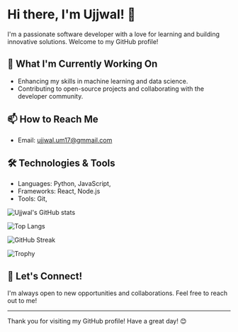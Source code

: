 # Hi there, I'm Ujjwal! 👋

I'm a passionate software developer with a love for learning and building innovative solutions. Welcome to my GitHub profile!

## 🔭 What I'm Currently Working On
- Enhancing my skills in machine learning and data science.
- Contributing to open-source projects and collaborating with the developer community.


## 📫 How to Reach Me
- Email: [ujjwal.um17@gmmail.com](mailto:ujjwal.um17@gmmail.com)


## 🛠️ Technologies & Tools
- Languages: Python, JavaScript, 
- Frameworks: React, Node.js
- Tools: Git, 

![Ujjwal's GitHub stats](https://github-readme-stats.vercel.app/api?username=ujjwalm1999&show_icons=true&theme=tokyonight&count_private=true)

![Top Langs](https://github-readme-stats.vercel.app/api/top-langs/?username=ujjwalm1999&layout=compact&theme=tokyonight)

![GitHub Streak](https://github-readme-streak-stats.herokuapp.com/?user=ujjwalm1999&theme=tokyonight)

![Trophy](https://github-profile-trophy.vercel.app/?username=ujjwalm1999&theme=onedark)


## 🤝 Let's Connect!
I'm always open to new opportunities and collaborations. Feel free to reach out to me!

---

Thank you for visiting my GitHub profile! Have a great day! 😊
